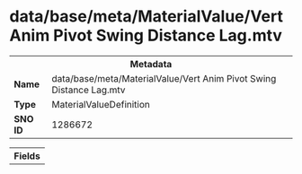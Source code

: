 <h1>data/base/meta/MaterialValue/Vert Anim Pivot Swing Distance Lag.mtv</h1><table><tr><th colspan="100%">Metadata</th></tr><tr><td><b>Name</b></td><td>data/base/meta/MaterialValue/Vert Anim Pivot Swing Distance Lag.mtv</td></tr><tr><td><b>Type</b></td><td>MaterialValueDefinition</td></tr><tr><td><b>SNO ID</b></td><td>1286672</td></tr></table>

<table><tr><th colspan="100%">Fields</th></tr></table>

